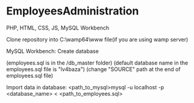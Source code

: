 # EmployeesAdministration
PHP, HTML, CSS, JS, MySQL Workbench

Clone repository into C:\wamp64\www file(if you are using wamp server)

MySQL Workbench:
Create database

(employees.sql is in the /db_master folder)
(default database name in the employees.sql file is "lv4baza")
(change "SOURCE" path at the end of employees.sql file)

Import data in database:
<path_to_mysql>mysql -u localhost -p <database_name> < <path_to_employees.sql>
